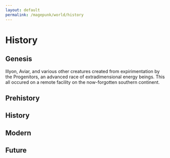 ```yaml
---
layout: default
permalink: /magepunk/world/history
---
```


# History

## Genesis

Illyon, Aviar, and various other creatures created from expirimentation by the Progenitors, an advanced race of extradimensional energy beings. This all occured on a remote facility on the now-forgotten southern continent.

## Prehistory

## History

## Modern

## Future